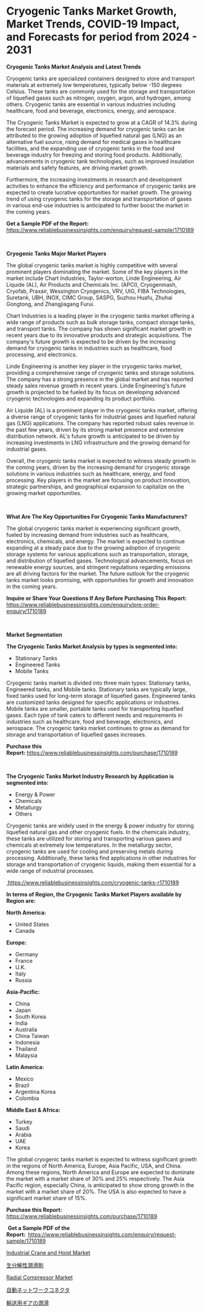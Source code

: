 <p><h1>Cryogenic Tanks Market Growth, Market Trends, COVID-19 Impact, and Forecasts for period from 2024 - 2031</h1></p><p><strong>Cryogenic Tanks Market Analysis and Latest Trends</strong></p>
<p><p>Cryogenic tanks are specialized containers designed to store and transport materials at extremely low temperatures, typically below -150 degrees Celsius. These tanks are commonly used for the storage and transportation of liquefied gases such as nitrogen, oxygen, argon, and hydrogen, among others. Cryogenic tanks are essential in various industries including healthcare, food and beverage, electronics, energy, and aerospace.</p><p>The Cryogenic Tanks Market is expected to grow at a CAGR of 14.3% during the forecast period. The increasing demand for cryogenic tanks can be attributed to the growing adoption of liquefied natural gas (LNG) as an alternative fuel source, rising demand for medical gases in healthcare facilities, and the expanding use of cryogenic tanks in the food and beverage industry for freezing and storing food products. Additionally, advancements in cryogenic tank technologies, such as improved insulation materials and safety features, are driving market growth.</p><p>Furthermore, the increasing investments in research and development activities to enhance the efficiency and performance of cryogenic tanks are expected to create lucrative opportunities for market growth. The growing trend of using cryogenic tanks for the storage and transportation of gases in various end-use industries is anticipated to further boost the market in the coming years.</p></p>
<p><strong>Get a Sample PDF of the Report:&nbsp;</strong> <a href="https://www.reliablebusinessinsights.com/enquiry/request-sample/1710189">https://www.reliablebusinessinsights.com/enquiry/request-sample/1710189</a></p>
<p>&nbsp;</p>
<p><strong>Cryogenic Tanks Major Market Players</strong></p>
<p><p>The global cryogenic tanks market is highly competitive with several prominent players dominating the market. Some of the key players in the market include Chart Industries, Taylor-worton, Linde Engineering, Air Liquide (AL), Air Products and Chemicals Inc. (APCI), Cryogenmash, Cryofab, Praxair, Wessington Cryogenics, VRV, UIG, FIBA Technologies, Suretank, UBH, INOX, CIMC Group, SASPG, Suzhou Huafu, Zhuhai Gongtong, and Zhangjiagang Furui.</p><p>Chart Industries is a leading player in the cryogenic tanks market offering a wide range of products such as bulk storage tanks, compact storage tanks, and transport tanks. The company has shown significant market growth in recent years due to its innovative products and strategic acquisitions. The company's future growth is expected to be driven by the increasing demand for cryogenic tanks in industries such as healthcare, food processing, and electronics.</p><p>Linde Engineering is another key player in the cryogenic tanks market, providing a comprehensive range of cryogenic tanks and storage solutions. The company has a strong presence in the global market and has reported steady sales revenue growth in recent years. Linde Engineering's future growth is projected to be fueled by its focus on developing advanced cryogenic technologies and expanding its product portfolio.</p><p>Air Liquide (AL) is a prominent player in the cryogenic tanks market, offering a diverse range of cryogenic tanks for industrial gases and liquefied natural gas (LNG) applications. The company has reported robust sales revenue in the past few years, driven by its strong market presence and extensive distribution network. AL's future growth is anticipated to be driven by increasing investments in LNG infrastructure and the growing demand for industrial gases.</p><p>Overall, the cryogenic tanks market is expected to witness steady growth in the coming years, driven by the increasing demand for cryogenic storage solutions in various industries such as healthcare, energy, and food processing. Key players in the market are focusing on product innovation, strategic partnerships, and geographical expansion to capitalize on the growing market opportunities.</p></p>
<p>&nbsp;</p>
<p><strong>What Are The Key Opportunities For Cryogenic Tanks Manufacturers?</strong></p>
<p><p>The global cryogenic tanks market is experiencing significant growth, fueled by increasing demand from industries such as healthcare, electronics, chemicals, and energy. The market is expected to continue expanding at a steady pace due to the growing adoption of cryogenic storage systems for various applications such as transportation, storage, and distribution of liquefied gases. Technological advancements, focus on renewable energy sources, and stringent regulations regarding emissions are all driving factors for the market. The future outlook for the cryogenic tanks market looks promising, with opportunities for growth and innovation in the coming years.</p></p>
<p><strong>Inquire or Share Your Questions If Any Before Purchasing This Report:</strong> <a href="https://www.reliablebusinessinsights.com/enquiry/pre-order-enquiry/1710189">https://www.reliablebusinessinsights.com/enquiry/pre-order-enquiry/1710189</a></p>
<p>&nbsp;</p>
<p><strong>Market Segmentation</strong></p>
<p><strong>The Cryogenic Tanks Market Analysis by types is segmented into:</strong></p>
<p><ul><li>Stationary Tanks</li><li>Engineered Tanks</li><li>Mobile Tanks</li></ul></p>
<p><p>Cryogenic tanks market is divided into three main types: Stationary tanks, Engineered tanks, and Mobile tanks. Stationary tanks are typically large, fixed tanks used for long-term storage of liquefied gases. Engineered tanks are customized tanks designed for specific applications or industries. Mobile tanks are smaller, portable tanks used for transporting liquefied gases. Each type of tank caters to different needs and requirements in industries such as healthcare, food and beverage, electronics, and aerospace. The cryogenic tanks market continues to grow as demand for storage and transportation of liquefied gases increases.</p></p>
<p><strong>Purchase this Report:&nbsp;</strong><a href="https://www.reliablebusinessinsights.com/purchase/1710189">https://www.reliablebusinessinsights.com/purchase/1710189</a></p>
<p>&nbsp;</p>
<p><strong>The Cryogenic Tanks Market Industry Research by Application is segmented into:</strong></p>
<p><ul><li>Energy & Power</li><li>Chemicals</li><li>Metallurgy</li><li>Others</li></ul></p>
<p><p>Cryogenic tanks are widely used in the energy & power industry for storing liquefied natural gas and other cryogenic fuels. In the chemicals industry, these tanks are utilized for storing and transporting various gases and chemicals at extremely low temperatures. In the metallurgy sector, cryogenic tanks are used for cooling and preserving metals during processing. Additionally, these tanks find applications in other industries for storage and transportation of cryogenic liquids, making them essential for a wide range of industrial processes.</p></p>
<p><a href="https://www.reliablebusinessinsights.com/cryogenic-tanks-r1710189">&nbsp;https://www.reliablebusinessinsights.com/cryogenic-tanks-r1710189</a></p>
<p><strong>In terms of Region, the Cryogenic Tanks Market Players available by Region are:</strong></p>
<p>
    <p> <strong> North America: </strong>
        <ul>
            <li>United States</li>
            <li>Canada</li>
        </ul>
        </p> 
    <p> <strong> Europe: </strong>
        <ul>
            <li>Germany</li>
            <li>France</li>
            <li>U.K.</li>
            <li>Italy</li>
            <li>Russia</li>
        </ul>
        </p> 
    <p> <strong> Asia-Pacific: </strong>
        <ul>
            <li>China</li>
            <li>Japan</li>
            <li>South Korea</li>
            <li>India</li>
            <li>Australia</li>
            <li>China Taiwan</li>
            <li>Indonesia</li>
            <li>Thailand</li>
            <li>Malaysia</li>
        </ul>
        </p> 
    <p> <strong> Latin America: </strong>
        <ul>
            <li>Mexico</li>
            <li>Brazil</li>
            <li>Argentina Korea</li>
            <li>Colombia</li>
        </ul>
        </p> 
    <p> <strong> Middle East & Africa: </strong>
        <ul>
            <li>Turkey</li>
            <li>Saudi</li>
            <li>Arabia</li>
            <li>UAE</li>
            <li>Korea</li>
        </ul>
    </p>
    </p>
<p><p>The global cryogenic tanks market is expected to witness significant growth in the regions of North America, Europe, Asia Pacific, USA, and China. Among these regions, North America and Europe are expected to dominate the market with a market share of 30% and 25% respectively. The Asia Pacific region, especially China, is anticipated to show strong growth in the market with a market share of 20%. The USA is also expected to have a significant market share of 15%.</p></p>
<p><strong>Purchase this Report: </strong><a href="https://www.reliablebusinessinsights.com/purchase/1710189">https://www.reliablebusinessinsights.com/purchase/1710189</a></p>
<p>&nbsp;<strong>Get a Sample PDF of the Report:&nbsp;&nbsp;</strong><a href="https://www.reliablebusinessinsights.com/enquiry/request-sample/1710189">https://www.reliablebusinessinsights.com/enquiry/request-sample/1710189</a></p>
<p><strong></strong></p>
<p><p><a href="https://github.com/airdrophunter675/Market-Research-Report-List-1/blob/main/industrial-crane-and-hoist-market.md">Industrial Crane and Hoist Market</a></p><p><a href="https://medium.com/@mohabbatsakidar/2031%E5%B9%B4%E3%81%BE%E3%81%A7%E3%81%AE%E3%83%90%E3%82%A4%E3%82%AA%E5%88%86%E8%A7%A3%E6%80%A7%E6%BD%A4%E6%BB%91%E5%89%A4%E5%B8%82%E5%A0%B4%E3%81%AE%E6%96%B0%E8%88%88%E3%83%88%E3%83%AC%E3%83%B3%E3%83%89-%E4%B8%96%E7%95%8C%E3%81%AE%E5%B1%95%E6%9C%9B%E3%81%A8%E5%B0%86%E6%9D%A5%E3%81%AE%E5%B1%95%E6%9C%9B-29d5e18323fb">生分解性潤滑剤</a></p><p><a href="https://github.com/aafbctfl75/Market-Research-Report-List-1/blob/main/radial-compressor-market.md">Radial Compressor Market</a></p><p><a href="https://github.com/BrionnaBoyle/Market-Research-Report-List-1/blob/main/9222172157269.md">自動ネットワークコネクタ</a></p><p><a href="https://medium.com/@rluperjennette2024/%E8%BC%B8%E9%80%81%E3%82%AE%E3%82%A2%E6%BD%A4%E6%BB%91%E5%B8%82%E5%A0%B4%E4%BA%88%E6%B8%AC-2024%E5%B9%B4%E3%81%8B%E3%82%892031%E5%B9%B4%E3%81%BE%E3%81%A7%E3%81%AE%E3%82%B0%E3%83%AD%E3%83%BC%E3%83%90%E3%83%AB%E5%B8%82%E5%A0%B4%E5%8B%95%E5%90%91%E3%81%A8%E5%88%86%E6%9E%90%E3%81%AF190%E3%83%9A%E3%83%BC%E3%82%B8%E3%81%A7%E3%82%AB%E3%83%90%E3%83%BC%E3%81%95%E3%82%8C%E3%81%A6%E3%81%84%E3%81%BE%E3%81%99-ed7956e3b6a6">輸送用ギアの潤滑</a></p></p>